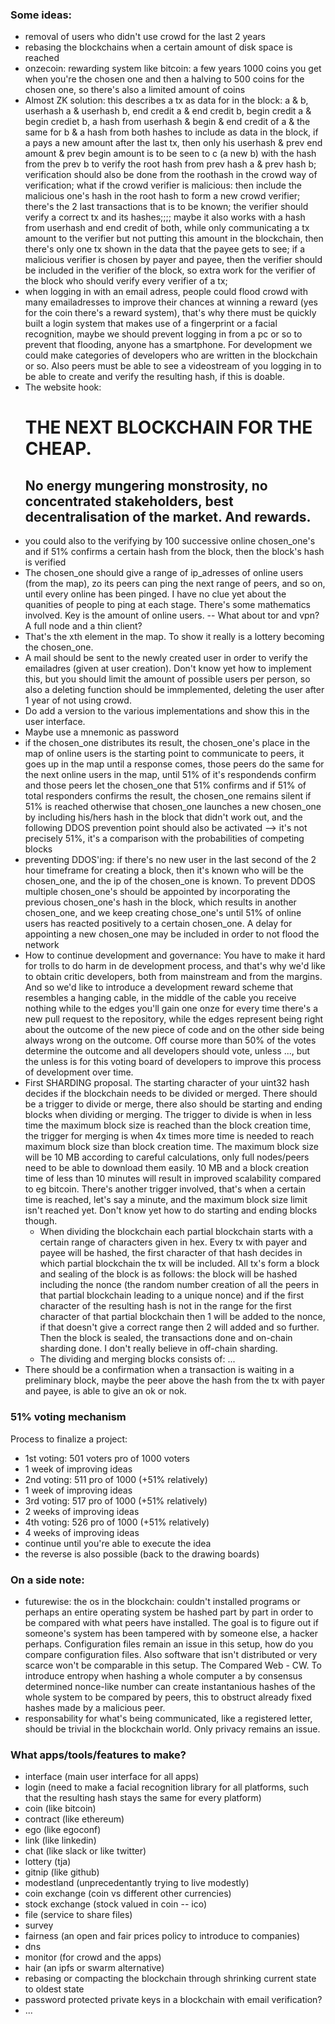 ### Some ideas:
- removal of users who didn't use crowd for the last 2 years
- rebasing the blockchains when a certain amount of disk space is reached
- onzecoin: rewarding system like bitcoin: a few years 1000 coins you get when you're the chosen one and then a halving to 500 coins for the chosen one, so there's also a limited amount of coins
- Almost ZK solution: this describes a tx as data for in the block: a & b, userhash a & userhash b, end credit a & end credit b, begin credit a & begin crediet b, a hash from userhash & begin & end credit of a & the same for b & a hash from both hashes to include as data in the block, if a pays a new amount after the last tx, then only his userhash & prev end amount & prev begin amount is to be seen to c (a new b) with the hash from the prev b to verify the root hash from prev hash a & prev hash b; verification should also be done from the roothash in the crowd way of verification; what if the crowd verifier is malicious: then include the malicious one's hash in the root hash to form a new crowd verifier; there's the 2 last transactions that is to be known; the verifier should verify a correct tx and its hashes;;;; maybe it also works with a hash from userhash and end credit of both, while only communicating a tx amount to the verifier but not putting this amount in the blockchain, then there's only one tx shown in the data that the payee gets to see; if a malicious verifier is chosen by payer and payee, then the verifier should be included in the verifier of the block, so extra work for the verifier of the block who should verify every verifier of a tx;
- when logging in with an email adress, people could flood crowd with many emailadresses to improve their chances at winning a reward (yes for the coin there's a reward system), that's why there must be quickly built a login system that makes use of a fingerprint or a facial recognition, maybe we should prevent logging in from a pc or so to prevent that flooding, anyone has a smartphone. For development we could make categories of developers who are written in the blockchain or so. Also peers must be able to see a videostream of you logging in to be able to create and verify the resulting hash, if this is doable.
- The website hook: <H1>THE NEXT BLOCKCHAIN FOR THE CHEAP.</H1><H2>No energy mungering monstrosity, no concentrated stakeholders, best decentralisation of the market. And rewards.</H2>
- you could also to the verifying by 100 successive online chosen_one's and if 51% confirms a certain hash from the block, then the block's hash is verified
- The chosen_one should give a range of ip_adresses of online users (from the map), zo its peers can ping the next range of peers, and so on, until every online has been pinged. I have no clue yet about the quanities of people to ping at each stage. There's some mathematics involved. Key is the amount of online users. -- What about tor and vpn? A full node and a thin client?
- That's the xth element in the map. To show it really is a lottery becoming the chosen_one.
- A mail should be sent to the newly created user in order to verify the emailadres (given at user creation). Don't know yet how to implement this, but you should limit the amount of possible users per person, so also a deleting function should be immplemented, deleting the user after 1 year of not using crowd.
- Do add a version to the various implementations and show this in the user interface.
- Maybe use a mnemonic as password
- if the chosen_one distributes its result, the chosen_one's place in the map of online users is the starting point to communicate to peers, it goes up in the map until a response comes, those peers do the same for the next online users in the map, until 51% of it's respondends confirm and those peers let the chosen_one that 51% confirms and if 51% of total responders confirms the result, the chosen_one remains silent if 51% is reached otherwise that chosen_one launches a new chosen_one by including his/hers hash in the block that didn't work out, and the following DDOS prevention point should also be activated --> it's not precisely 51%, it's a comparison with the probabilities of competing blocks
- preventing DDOS'ing: if there's no new user in the last second of the 2 hour timeframe for creating a block, then it's known who will be the chosen_one, and the ip of the chosen_one is known. To prevent DDOS multiple chosen_one's should be appointed by incorporating the previous chosen_one's hash in the block, which results in another chosen_one, and we keep creating chose_one's until 51% of online users has reacted positively to a certain chosen_one. A delay for appointing a new chosen_one may be included in order to not flood the network
- How to continue development and governance: You have to make it hard for trolls to do harm in de development process, and that's why we'd like to obtain critic developers, both from mainstream and from the margins. And so we'd like to introduce a development reward scheme that resembles a hanging cable, in the middle of the cable you receive nothing while to the edges you'll gain one onze for every time there's a new pull request to the repository, while the edges represent being right about the outcome of the new piece of code and on the other side being always wrong on the outcome. Off course more than 50% of the votes determine the outcome and all developers should vote, unless ..., but the unless is for this voting board of developers to improve this process of development over time.
- First SHARDING proposal. The starting character of your uint32 hash decides if the blockchain needs to be divided or merged. There should be a trigger to divide or merge, there also should be starting and ending blocks when dividing or merging. The trigger to divide is when in less time the maximum block size is reached than the block creation time, the trigger for merging is when 4x times more time is needed to reach maximum block size than block creation time. The maximum block size will be 10 MB according to careful calculations, only full nodes/peers need to be able to download them easily. 10 MB and a block creation time of less than 10 minutes will result in improved scalability compared to eg bitcoin. There's another trigger involved, that's when a certain time is reached, let's say a minute, and the maximum block size limit isn't reached yet. Don't know yet how to do starting and ending blocks though.
  + When dividing the blockchain each partial blockchain starts with a certain range of characters given in hex. Every tx with payer and payee will be hashed, the first character of that hash decides in which partial blockchain the tx will be included. All tx's form a block and sealing of the block is as follows: the block will be hashed including the nonce (the random number creation of all the peers in that partial blockchain leading to a unique nonce) and if the first character of the resulting hash is not in the range for the first character of that partial blockchain then 1 will be added to the nonce, if that doesn't give a correct range then 2 will added and so further. Then the block is sealed, the transactions done and on-chain sharding done. I don't really believe in off-chain sharding.
  + The dividing and merging blocks consists of: ...
- There should be a confirmation when a transaction is waiting in a preliminary block, maybe the peer above the hash from the tx with payer and payee, is able to give an ok or nok.

### 51% voting mechanism
Process to finalize a project:
- 1st voting: 501 voters pro of 1000 voters
- 1 week of improving ideas
- 2nd voting: 511 pro of 1000 (+51% relatively)
- 1 week of improving ideas
- 3rd voting: 517 pro of 1000 (+51% relatively)
- 2 weeks of improving ideas
- 4th voting: 526 pro of 1000 (+51% relatively)
- 4 weeks of improving ideas
- continue until you're able to execute the idea
- the reverse is also possible (back to the drawing boards)

### On a side note:
- futurewise: the os in the blockchain: couldn't installed programs or perhaps an entire operating system be hashed part by part in order to be compared with what peers have installed. The goal is to figure out if someone's system has been tampered with by someone else, a hacker perhaps. Configuration files remain an issue in this setup, how do you compare configuration files. Also software that isn't distributed or very scarce won't be comparable in this setup. The Compared Web - CW. To introduce entropy when hashing a whole computer a by consensus determined nonce-like number can create instantanious hashes of the whole system to be compared by peers, this to obstruct already fixed hashes made by a malicious peer.
- responsability for what's being communicated, like a registered letter, should be trivial in the blockchain world. Only privacy remains an issue.

### What apps/tools/features to make?
- interface (main user interface for all apps)
- login (need to make a facial recognition library for all platforms, such that the resulting hash stays the same for every platform)
- coin (like bitcoin)
- contract (like ethereum)
- ego (like egoconf)
- link (like linkedin)
- chat (like slack or like twitter)
- lottery (tja)
- gitnip (like github)
- modestland (unprecedentantly trying to live modestly)
- coin exchange (coin vs different other currencies)
- stock exchange (stock valued in coin -- ico)
- file (service to share files)
- survey
- fairness (an open and fair prices policy to introduce to companies)
- dns
- monitor (for crowd and the apps)
- hair (an ipfs or swarm alternative)
- rebasing or compacting the blockchain through shrinking current state to oldest state
- password protected private keys in a blockchain with email verification?
- ...

